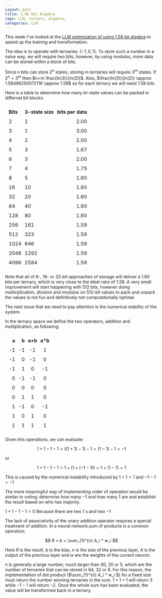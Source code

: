 ```yaml
---
Layout: post
title: 1.56 bit Algebra
tags: LLM, ternary, Algebra, 
categories: LLM
---
```


<script type="text/javascript" async
  src="https://cdn.mathjax.org/mathjax/latest/MathJax.js?config=TeX-MML-AM_CHTML">
    MathJax.Hub.Config({
    extensions: ["tex2jax.js"],
    jax: ["input/TeX", "output/HTML-CSS"],
    tex2jax: {
      inlineMath: [ ['$','$'], ["\\(","\\)"] ],
      displayMath: [ ['$$','$$'], ["\\[","\\]"] ],
      processEscapes: true
    },
    "HTML-CSS": { availableFonts: ["TeX"] }
  });
</script>
<style>table, tr, td, th{ padding:5px;
    border-style:solid;
    border-color:white;
    border-width:1px;
}</style>

This week I've looked at the <a href="https://arxiv.org/abs/2402.17764">LLM optimization of using 1.58 bit algebra</a> to speed up the training and transformation.

The idea is to operate with ternaries: $\{-1,0,1\}$. To store such a number in a naive way, we will require two bits, however, by using modulos, more data can be stored within a block of bits.

Since $n$ bits can store $2^n$ states, storing $m$ ternaries will require $3^m$ states. If $2^n=3^m$ then $n=m \frac{ln(3)}{ln(2)}$. Also, $\frac{ln(3)}{ln(2)} \approx 1.58496250072116 \approx 1.58$ so for each ternary we will need 1.58 bits.

Here is a table to determine how many tri-state values can be packed in differnet bit blocks:

|  Bits  	|   3-state size   |   	bits per data   |
|:------|:--------------|---------------:|
|    2   |	  1    |	  2.00  |
|3|1|3.00|
|4|2|2.00|
|5|3|1.67|
|6|3|2.00|
|7|4|1.75|
|8|5|1.60|
|16|10|1.60|
|32|20|1.60|
|64|40|1.60|
|128|80|1.60|
|256|161|1.59|
|512|323|1.59|
|1024|646|1.59|
|2048|1292|1.59|
|4096|2584|1.59|

Note that all of 8-, 16- or 32-bit approaches of storage will deliver a $1.60$ bits per ternary, which is very close to the ideal ratio of $1.58$. A very small improvement will start happening with 512 bits, however doing multicplication, division and modulos on 512-bit values to pack and unpack the values is not fun and definitively not computationally optimal.

The next issue that we need to pay attention is the numerical stability of the system.

In the ternary space we define the two operators, addition and multiplication, as following:


|a|b|a+b|a*b|
|-:|-:|:---:|:---:|
|-1|-1|-1|1|
|-1|0|-1|0 |
|-1|1|0|-1|
|0|-1|-1|0|
|0|0|0|0|
|0|1|1|0|
|1|-1|0|-1|
|1|0|1|0|
|1|1|1|1|

Given this operations, we can evaluate:

$$
1+ 1 - 1 - 1 = ((1+1) - 1 ) - 1 = (1 -1) - 1 = -1
$$

or

$$
1+ 1 - 1 - 1 =  1 + (1 + (- 1 - 1)) = 1 + (1 - 1) = 1
$$

This is caused by the numerical instability introduced by $1+1=1$ and $-1 - 1 = -1$

The more meaningful way of implementing order of operation would be similar to voting: determine how many $-1$ and how many $1$ are and establish the result based on who has majority.

$1+ 1 - 1 - 1 = 0$ Because there are two $1$ s and two $-1$

The lack of associativity of the unary addition operator requires a special treatment of addition. In a neural network,sum of products is a common operation:

$$ R = b + \sum_{1}^{n} A_i * w_i $$

Here $R$ is the result,  $b$ is the bias, $n$ is the size of the previous layer, $A$ is the output of the previous layer and $w$ are the weights of the current neuron.

$n$ is generally a large number, much larger than 40, 20 or 5, which are the number of ternaries that can be stored in 64, 32 or 8. For this reason, the implementation of dot product ($\sum_{1}^{n} A_i * w_i $) for a fixed size must return the number winning ternaries in the sum. $1+1+1$ will return $3$ while $-1-1$ will return $-2$. Once the whole sum has been evaluated, the value will be transformed back in a ternary.


